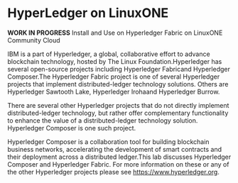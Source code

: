 # HyperLedger on LinuxONE
**WORK IN PROGRESS** Install and Use on Hyperledger Fabric on LinuxONE Community Cloud 

IBM is a part of Hyperledger, a global, collaborative effort to advance blockchain technology, hosted by The Linux Foundation.Hyperledger has several open-source projects including Hyperledger Fabricand Hyperledger Composer.The Hyperledger Fabric project is one of several Hyperledger projects that implement distributed-ledger technology solutions.  Others are Hyperledger Sawtooth Lake, Hyperledger Irohaand Hyperledger Burrow.

There are several other Hyperledger projects that do not directly implement distributed-ledger technology, but rather offer complementary functionality to enhance the value of a distributed-ledger technology solution.  Hyperledger Composer is one such project.  

Hyperledger Composer is a collaboration tool for building blockchain business networks, accelerating the development of smart contracts and their deployment across a distributed ledger.This lab discusses Hyperledger Composer and Hyperledger Fabric.  For more information on these or any of the other Hyperledger projects please see https://www.hyperledger.org.
